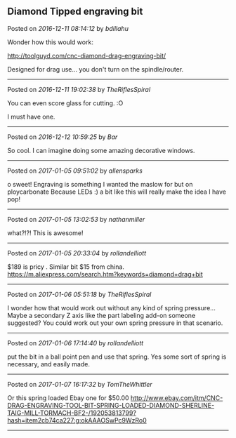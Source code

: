 ## Diamond Tipped engraving bit
Posted on *2016-12-11 08:14:12* by *bdillahu*

Wonder how this would work:

http://toolguyd.com/cnc-diamond-drag-engraving-bit/

Designed for drag use... you don't turn on the spindle/router.

---

Posted on *2016-12-11 19:02:38* by *TheRiflesSpiral*

You can even score glass for cutting. :O

I must have one.

---

Posted on *2016-12-12 10:59:25* by *Bar*

So cool. I can imagine doing some amazing decorative windows.

---

Posted on *2017-01-05 09:51:02* by *allensparks*

o sweet! Engraving is something I wanted the maslow for but on ploycarbonate Because LEDs :) a bit like this will really make the idea I have pop!

---

Posted on *2017-01-05 13:02:53* by *nathanmiller*

what?!?! This is awesome!

---

Posted on *2017-01-05 20:33:04* by *rollandelliott*

$189 is pricy . Similar bit $15 from china.  https://m.aliexpress.com/search.htm?keywords=diamond+drag+bit

---

Posted on *2017-01-06 05:51:18* by *TheRiflesSpiral*

I wonder how that would work out  without any kind of spring pressure... Maybe a secondary Z axis like the part labeling add-on someone suggested? You could work out your own spring pressure in that scenario.

---

Posted on *2017-01-06 17:14:40* by *rollandelliott*

put the bit in a ball point pen and use that spring. Yes some sort of spring is necessary, and easily made.

---

Posted on *2017-01-07 16:17:32* by *TomTheWhittler*

Or this spring loaded Ebay one for $50.00
http://www.ebay.com/itm/CNC-DRAG-ENGRAVING-TOOL-BIT-SPRING-LOADED-DIAMOND-SHERLINE-TAIG-MILL-TORMACH-BF2-/192053813799?hash=item2cb74ca227:g:okAAAOSwPc9WzRo0

---

